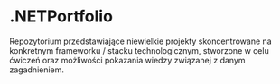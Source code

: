 # .NETPortfolio
Repozytorium przedstawiające niewielkie projekty skoncentrowane na konkretnym frameworku / stacku technologicznym, stworzone w celu ćwiczeń oraz możliwości pokazania wiedzy związanej z danym zagadnieniem.
